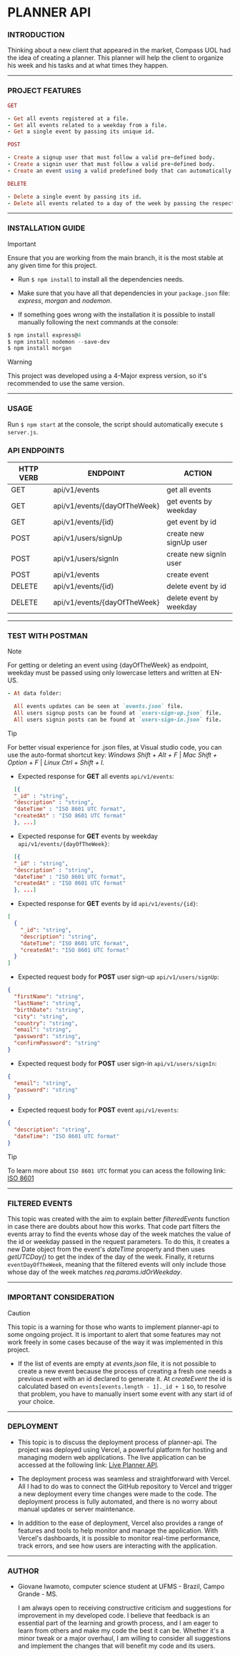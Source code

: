 # PLANNER API

### **INTRODUCTION**

Thinking about a new client that appeared in the market, Compass UOL had the idea of creating a planner. This planner will help the client to organize his week and his tasks and at what times they happen.

---

### **PROJECT FEATURES**

```ruby
GET

- Get all events registered at a file.
- Get all events related to a weekday from a file.
- Get a single event by passing its unique id.

POST

- Create a signup user that must follow a valid pre-defined body.
- Create a signin user that must follow a valid pre-defined body.
- Create an event using a valid predefined body that can automatically register its creation time and generate a new id.

DELETE

- Delete a single event by passing its id.
- Delete all events related to a day of the week by passing the respective weekday.
```

---

### **INSTALLATION GUIDE**

> [!IMPORTANT]
> Ensure that you are working from the main branch, it is the most stable at any given time for this project.

- Run `$ npm install` to install all the dependencies needs.

- Make sure that you have all that dependencies in your `package.json` file: _express_, _morgan_ and _nodemon_.

- If something goes wrong with the installation it is possible to install manually following the next commands at the console:

```powershell
$ npm install express@4
$ npm install nodemon --save-dev
$ npm install morgan
```

> [!WARNING]
> This project was developed using a 4-Major express version, so it's recommended to use the same version.

---

### **USAGE**

Run `$ npm start` at the console, the script should automatically execute `$ server.js`.

### **API ENDPOINTS**

| **HTTP VERB** | **ENDPOINT**                 | **ACTION**              |
| ------------- | ---------------------------- | ----------------------- |
| GET           | api/v1/events                | get all events          |
| GET           | api/v1/events/{dayOfTheWeek} | get events by weekday   |
| GET           | api/v1/events/{id}           | get event by id         |
| POST          | api/v1/users/signUp          | create new signUp user  |
| POST          | api/v1/users/signIn          | create new signIn user  |
| POST          | api/v1/events                | create event            |
| DELETE        | api/v1/events/{id}           | delete event by id      |
| DELETE        | api/v1/events/{dayOfTheWeek} | delete event by weekday |

---

### **TEST WITH POSTMAN**

> [!NOTE]
> For getting or deleting an event using {dayOfTheWeek} as endpoint, weekday must be passed using only lowercase letters and written at EN-US.

```ruby
- At data folder:

  All events updates can be seen at `events.json` file.
  All users signup posts can be found at `users-sign-up.json` file.
  All users signin posts can be found at `users-sign-in.json` file.
```

> [!TIP]
> For better visual experience for .json files, at Visual studio code, you can use the auto-format shortcut key: _Windows Shift + Alt + F_ | _Mac Shift + Option + F_ | _Linux Ctrl + Shift + l_.

- Expected response for **GET** all events `api/v1/events`:

```json
  [{
  "_id" : "string",
  "description" : "string",
  "dateTime" : "ISO 8601 UTC format",
  "createdAt" : "ISO 8601 UTC format"
  }, ...]
```

- Expected response for **GET** events by weekday `api/v1/events/{dayOfTheWeek}`:

```json
  [{
  "_id" : "string",
  "description" : "string",
  "dateTime" : "ISO 8601 UTC format",
  "createdAt" : "ISO 8601 UTC format"
  }, ...]
```

- Expected response for **GET** events by id `api/v1/events/{id}`:

```json
[
  {
    "_id": "string",
    "description": "string",
    "dateTime": "ISO 8601 UTC format",
    "createdAt": "ISO 8601 UTC format"
  }
]
```

- Expected request body for **POST** user sign-up `api/v1/users/signUp`:

```json
{
  "firstName": "string",
  "lastName": "string",
  "birthDate": "string",
  "city": "string",
  "country": "string",
  "email": "string",
  "password": "string",
  "confirmPassword": "string"
}
```

- Expected request body for **POST** user sign-in `api/v1/users/signIn`:

```json
{
  "email": "string",
  "password": "string"
}
```

- Expected request body for **POST** event `api/v1/events`:

```json
{
  "description": "string",
  "dateTime": "ISO 8601 UTC format"
}
```

> [!TIP]
> To learn more about `ISO 8601 UTC` format you can acess the following link: [ISO 8601](https://documentation.sas.com/doc/en/vdmmlcdc/8.1/leforinforref/p1a0qt18rxydrkn1b0rtdfh2t8zs.htm#:~:text=UTC%20is%20a%20datetime%20value,ss%2B%7C%E2%80%93%20hh%3Amm)

---

### **FILTERED EVENTS**

This topic was created with the aim to explain better _filteredEvents_ function in case there are doubts about how this works. That code part filters the events array to find the events whose day of the week matches the value of the id or weekday passed in the request parameters. To do this, it creates a new Date object from the event's _dateTime_ property and then uses _getUTCDay()_ to get the index of the day of the week. Finally, it returns `eventDayOfTheWeek`, meaning that the filtered events will only include those whose day of the week matches _req.params.idOrWeekday_.

---

### **IMPORTANT CONSIDERATION**

> [!CAUTION]
> This topic is a warning for those who wants to implement planner-api to some ongoing project. It is important to alert that some features may not work freely in some cases because of the way it was implemented in this project.

- If the list of events are empty at _events.json_ file, it is not possible to create a new event because the process of creating a fresh one needs a previous event with an id declared to generate it. At _createEvent_ the id is calculated based on `events[events.length - 1]._id + 1` so, to resolve that problem, you have to manually insert some event with any start id of your choice.

---

### **DEPLOYMENT**

- This topic is to discuss the deployment process of planner-api. The project was deployed using Vercel, a powerful platform for hosting and managing modern web applications. The live application can be accessed at the following link: [Live Planner API](https://planner-api.vercel.app/).

- The deployment process was seamless and straightforward with Vercel. All I had to do was to connect the GitHub repository to Vercel and trigger a new deployment every time changes were made to the code. The deployment process is fully automated, and there is no worry about manual updates or server maintenance.

- In addition to the ease of deployment, Vercel also provides a range of features and tools to help monitor and manage the application. With Vercel's dashboards, it is possible to monitor real-time performance, track errors, and see how users are interacting with the application.

---

### **AUTHOR**

- Giovane Iwamoto, computer science student at UFMS - Brazil, Campo Grande - MS.

  I am always open to receiving constructive criticism and suggestions for improvement in my developed code. I believe that feedback is an essential part of the learning and growth process, and I am eager to learn from others and make my code the best it can be. Whether it's a minor tweak or a major overhaul, I am willing to consider all suggestions and implement the changes that will benefit my code and its users.
